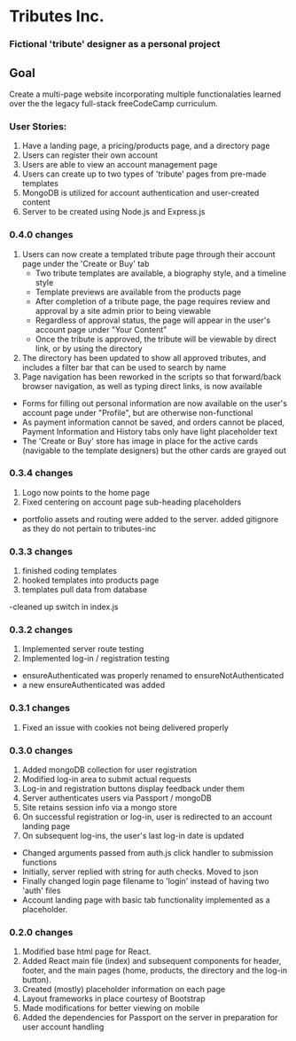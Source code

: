 # Tributes Inc.
### Fictional 'tribute' designer as a personal project

## Goal
Create a multi-page website incorporating multiple functionalaties learned over the the legacy full-stack freeCodeCamp curriculum.

### User Stories:
1. Have a landing page, a pricing/products page, and a directory page
1. Users can register their own account
1. Users are able to view an account management page
1. Users can create up to two types of 'tribute' pages from pre-made templates
1. MongoDB is utilized for account authentication and user-created content
1. Server to be created using Node.js and Express.js

### 0.4.0 changes
1. Users can now create a templated tribute page through their account page under the 'Create or Buy' tab
   - Two tribute templates are available, a biography style, and a timeline style
   - Template previews are available from the products page
   - After completion of a tribute page, the page requires review and approval by a site admin prior to being viewable
   - Regardless of approval status, the page will appear in the user's account page under "Your Content"
   - Once the tribute is approved, the tribute will be viewable by direct link, or by using the directory
1. The directory has been updated to show all approved tributes, and includes a filter bar that can be used to search by name
1. Page navigation has been reworked in the scripts so that forward/back browser navigation, as well as typing direct links, is now available

- Forms for filling out personal information are now available on the user's account page under "Profile", but are otherwise non-functional
- As payment information cannot be saved, and orders cannot be placed, Payment Information and History tabs only have light placeholder text
- The 'Create or Buy' store has image in place for the active cards (navigable to the template designers) but the other cards are grayed out

### 0.3.4 changes
1. Logo now points to the home page
1. Fixed centering on account page sub-heading placeholders

- portfolio assets and routing were added to the server. added gitignore as they do not pertain to tributes-inc

### 0.3.3 changes
1. finished coding templates
1. hooked templates into products page
1. templates pull data from database

-cleaned up switch in index.js

### 0.3.2 changes
1. Implemented server route testing
1. Implemented log-in / registration testing

- ensureAuthenticated was properly renamed to ensureNotAuthenticated
- a new ensureAuthenticated was added

### 0.3.1 changes
1. Fixed an issue with cookies not being delivered properly

### 0.3.0 changes
1. Added mongoDB collection for user registration
1. Modified log-in area to submit actual requests
1. Log-in and registration buttons display feedback under them
1. Server authenticates users via Passport / mongoDB
1. Site retains session info via a mongo store
1. On successful registration or log-in, user is redirected to an account landing page
1. On subsequent log-ins, the user's last log-in date is updated

- Changed arguments passed from auth.js click handler to submission functions
- Initially, server replied with string for auth checks. Moved to json
- Finally changed login page filename to 'login' instead of having two 'auth' files
- Account landing page with basic tab functionality implemented as a placeholder.

### 0.2.0 changes
1. Modified base html page for React.
1. Added React main file (index) and subsequent components for header, footer, and the main pages (home, products, the directory and the log-in button).
1. Created (mostly) placeholder information on each page
1. Layout frameworks in place courtesy of Bootstrap
1. Made modifications for better viewing on mobile
1. Added the dependencies for Passport on the server in preparation for user account handling
